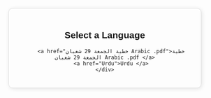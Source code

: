 <!DOCTYPE html>
<html lang="en">
<head>
    <meta charset="UTF-8">
    <meta name="viewport" content="width=device-width, initial-scale=1.0">
    <title>PDF Selection Page</title>
    <style>
        body {
            font-family: Arial, sans-serif;
            text-align: center;
            margin: 50px;
        }
        .container {
            padding: 20px;
            border: 1px solid #ddd;
            border-radius: 10px;
            max-width: 400px;
            margin: auto;
            box-shadow: 2px 2px 10px rgba(0,0,0,0.1);
        }
        a {
            display: block;
            padding: 10px 20px;
            margin: 10px;
            text-decoration: none;
            color: white;
            background-color: #007bff;
            border-radius: 5px;
        }
        a:hover {
            background-color: #0056b3;
        }
    </style>
</head>
<body>
    <div class="container">
        <h2>Select a Language</h2>
        
        <a href="خطبة الجمعة 29 شعبان Arabic .pdf">خطبة الجمعة 29 شعبان Arabic .pdf </a>
        <a href="Urdu">Urdu </a>
    </div>
</body>
</html>
